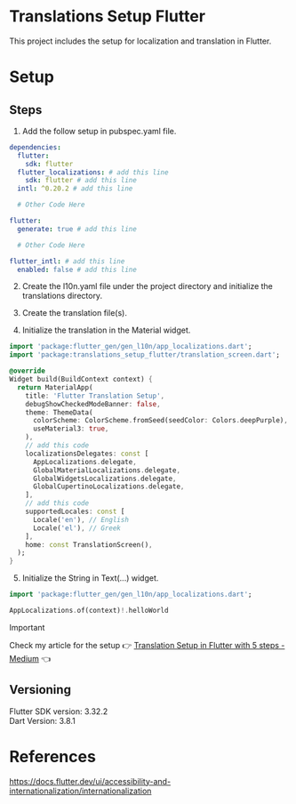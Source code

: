 # Translations Setup Flutter

This project includes the setup for localization and translation in Flutter.

# Setup

## Steps

1) Add the follow setup in pubspec.yaml file.

```yaml
dependencies:
  flutter:
    sdk: flutter
  flutter_localizations: # add this line
    sdk: flutter # add this line
  intl: ^0.20.2 # add this line

  # Other Code Here

flutter:
  generate: true # add this line

  # Other Code Here

flutter_intl: # add this line
  enabled: false # add this line
```

2) Create the l10n.yaml file under the project directory and initialize the translations directory.

3) Create the translation file(s).

4) Initialize the translation in the Material widget.

```dart
import 'package:flutter_gen/gen_l10n/app_localizations.dart';
import 'package:translations_setup_flutter/translation_screen.dart';

@override
Widget build(BuildContext context) {
  return MaterialApp(
    title: 'Flutter Translation Setup',
    debugShowCheckedModeBanner: false,
    theme: ThemeData(
      colorScheme: ColorScheme.fromSeed(seedColor: Colors.deepPurple),
      useMaterial3: true,
    ),
    // add this code
    localizationsDelegates: const [
      AppLocalizations.delegate,
      GlobalMaterialLocalizations.delegate,
      GlobalWidgetsLocalizations.delegate,
      GlobalCupertinoLocalizations.delegate,
    ],
    // add this code
    supportedLocales: const [
      Locale('en'), // English
      Locale('el'), // Greek
    ],
    home: const TranslationScreen(),
  );
}
```

5) Initialize the String in Text(...) widget.

```dart
import 'package:flutter_gen/gen_l10n/app_localizations.dart';

AppLocalizations.of(context)!.helloWorld
```

> [!IMPORTANT]  
> Check my article for the setup :point_right: [Translation Setup in Flutter with 5 steps - Medium](https://medium.com/@nicosnicolaou/translation-setup-in-flutter-with-5-steps-4688ac14ea57) :point_left: <br />

## Versioning

Flutter SDK version: 3.32.2 <br />
Dart Version: 3.8.1 <br />

# References

https://docs.flutter.dev/ui/accessibility-and-internationalization/internationalization <br />